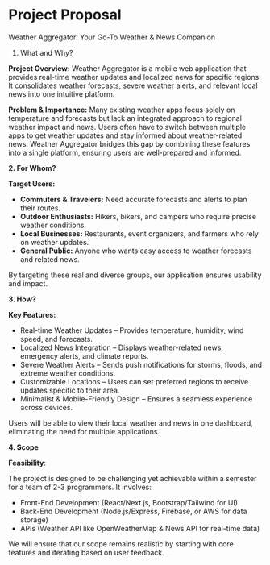 # Project Proposal

Weather Aggregator: Your Go-To Weather & News Companion
1. What and Why?

**Project Overview:**
Weather Aggregator is a mobile web application that provides real-time weather updates and localized news for 
specific regions. It consolidates weather forecasts, severe weather alerts, and relevant local news into one intuitive
platform.

**Problem & Importance:**
Many existing weather apps focus solely on temperature and forecasts but lack an integrated approach to regional 
weather impact and news. Users often have to switch between multiple apps to get weather updates and stay informed 
about weather-related news. Weather Aggregator bridges this gap by combining these features into a single platform, 
ensuring users are well-prepared and informed.

**2. For Whom?**

**Target Users:**
* **Commuters & Travelers:** Need accurate forecasts and alerts to plan their routes.
* **Outdoor Enthusiasts:** Hikers, bikers, and campers who require precise weather conditions.
* **Local Businesses:** Restaurants, event organizers, and farmers who rely on weather updates.
* **General Public:** Anyone who wants easy access to weather forecasts and related news.

By targeting these real and diverse groups, our application ensures usability and impact.

**3. How?**

**Key Features:**

* Real-time Weather Updates – Provides temperature, humidity, wind speed, and forecasts.
* Localized News Integration – Displays weather-related news, emergency alerts, and climate reports.
* Severe Weather Alerts – Sends push notifications for storms, floods, and extreme weather conditions.
* Customizable Locations – Users can set preferred regions to receive updates specific to their area.
* Minimalist & Mobile-Friendly Design – Ensures a seamless experience across devices.

Users will be able to view their local weather and news in one dashboard, eliminating the need for multiple applications.

**4. Scope**

**Feasibility**:

The project is designed to be challenging yet achievable within a semester for a team of 2-3 programmers. It involves:

* Front-End Development (React/Next.js, Bootstrap/Tailwind for UI)
* Back-End Development (Node.js/Express, Firebase, or AWS for data storage)
* APIs (Weather API like OpenWeatherMap & News API for real-time data)

We will ensure that our scope remains realistic by starting with core features and iterating based on user feedback.

